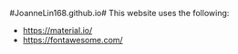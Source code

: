 #JoanneLin168.github.io#
This website uses the following:
* https://material.io/
* https://fontawesome.com/
